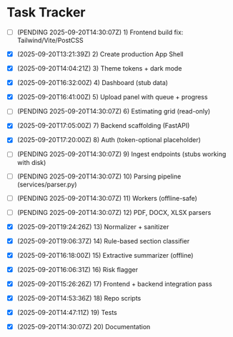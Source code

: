 # Task Tracker

- [ ] (PENDING 2025-09-20T14:30:07Z) 1) Frontend build fix: Tailwind/Vite/PostCSS
- [x] (2025-09-20T13:21:39Z) 2) Create production App Shell
- [x] (2025-09-20T14:04:21Z) 3) Theme tokens + dark mode
- [x] (2025-09-20T16:32:00Z) 4) Dashboard (stub data)
- [x] (2025-09-20T16:41:00Z) 5) Upload panel with queue + progress
- [ ] (PENDING 2025-09-20T14:30:07Z) 6) Estimating grid (read-only)
- [x] (2025-09-20T17:05:00Z) 7) Backend scaffolding (FastAPI)
- [x] (2025-09-20T17:20:00Z) 8) Auth (token-optional placeholder)
- [ ] (PENDING 2025-09-20T14:30:07Z) 9) Ingest endpoints (stubs working with disk)
- [ ] (PENDING 2025-09-20T14:30:07Z) 10) Parsing pipeline (services/parser.py)
- [ ] (PENDING 2025-09-20T14:30:07Z) 11) Workers (offline-safe)
- [ ] (PENDING 2025-09-20T14:30:07Z) 12) PDF, DOCX, XLSX parsers
- [x] (2025-09-20T19:24:26Z) 13) Normalizer + sanitizer
- [x] (2025-09-20T19:06:37Z) 14) Rule-based section classifier
- [x] (2025-09-20T16:18:00Z) 15) Extractive summarizer (offline)
- [x] (2025-09-20T16:06:31Z) 16) Risk flagger
- [x] (2025-09-20T15:26:26Z) 17) Frontend + backend integration pass
- [x] (2025-09-20T14:53:36Z) 18) Repo scripts
- [x] (2025-09-20T14:47:11Z) 19) Tests
- [x] (2025-09-20T14:30:07Z) 20) Documentation

